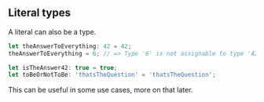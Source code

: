 ## Literal types

A literal can also be a type.

```typescript
let theAnswerToEverything: 42 = 42;
theAnswerToEverything = 6; // => Type '6' is not assignable to type '42'.

let isTheAnswer42: true = true;
let toBeOrNotToBe: 'thatsTheQuestion' = 'thatsTheQuestion';
```

This can be useful in some use cases, more on that later.
